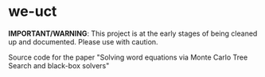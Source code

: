 # we-uct

**IMPORTANT/WARNING**: This project is at the early stages of being cleaned up and documented. Please use with caution.

Source code for the paper "Solving word equations via Monte Carlo Tree Search and black-box solvers"

